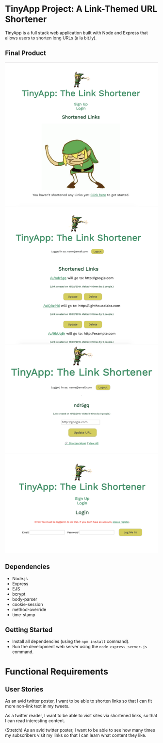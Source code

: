 # TinyApp Project: A Link-Themed URL Shortener

TinyApp is a full stack web application built with Node and Express that allows users to shorten long URLs (à la bit.ly).

## Final Product

!["Homepage when a user is not logged in"](/docs/urls-not-logged-in.png)
!["Homepage when a user is logged in, with many shortened URLs"](/docs/urls-list.png)
!["Users can edit their shortened URLs, and view stats on unique and total visitors"](/docs/view-url.png)
!["If a user tries to perform certain actions without being logged in, they will be redirected to the login page with a warning"](/docs/login-page.png)

## Dependencies

- Node.js
- Express
- EJS
- bcrypt
- body-parser
- cookie-session
- method-override
- time-stamp

## Getting Started

- Install all dependencies (using the `npm install` command).
- Run the development web server using the `node express_server.js` command.

# Functional Requirements

## User Stories
As an avid twitter poster, I want to be able to shorten links so that I can fit more non-link text in my tweets.

As a twitter reader, I want to be able to visit sites via shortened links, so that I can read interesting content.

(Stretch) As an avid twitter poster, I want to be able to see how many times my subscribers visit my links so that I can learn what content they like.